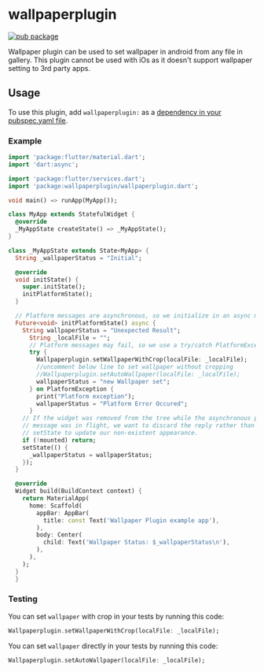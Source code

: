 # wallpaperplugin

[![pub package](https://img.shields.io/pub/v/wallpaperplugin.svg)](https://pub.dartlang.org/packages/wallpaperplugin)

Wallpaper plugin can be used to set wallpaper in android from any file in gallery.
This plugin cannot be used with iOs as it doesn't support wallpaper setting to 3rd party apps.

## Usage
To use this plugin, add `wallpaperplugin:` as a [dependency in your pubspec.yaml file](https://flutter.io/platform-plugins/).

### Example

``` dart
import 'package:flutter/material.dart';
import 'dart:async';

import 'package:flutter/services.dart';
import 'package:wallpaperplugin/wallpaperplugin.dart';

void main() => runApp(MyApp());

class MyApp extends StatefulWidget {
  @override
  _MyAppState createState() => _MyAppState();
}

class _MyAppState extends State<MyApp> {
  String _wallpaperStatus = "Initial";

  @override
  void initState() {
    super.initState();
    initPlatformState();
  }

  // Platform messages are asynchronous, so we initialize in an async method.
  Future<void> initPlatformState() async {
    String wallpaperStatus = "Unexpected Result";
      String _localFile = "";
      // Platform messages may fail, so we use a try/catch PlatformException.
      try {
        Wallpaperplugin.setWallpaperWithCrop(localFile: _localFile);
        //uncomment below line to set wallpaper without cropping
        //Wallpaperplugin.setAutoWallpaper(localFile: _localFile);
        wallpaperStatus = "new Wallpaper set";
      } on PlatformException {
        print("Platform exception");
        wallpaperStatus = "Platform Error Occured";
      }
    // If the widget was removed from the tree while the asynchronous platform
    // message was in flight, we want to discard the reply rather than calling
    // setState to update our non-existent appearance.
    if (!mounted) return;
    setState(() {
      _wallpaperStatus = wallpaperStatus;
    });
  }

  @override
  Widget build(BuildContext context) {
    return MaterialApp(
      home: Scaffold(
        appBar: AppBar(
          title: const Text('Wallpaper Plugin example app'),
        ),
        body: Center(
          child: Text('Wallpaper Status: $_wallpaperStatus\n'),
        ),
      ),
    );
  }
  }
```

### Testing

You can set `wallpaper` with crop in your tests by running this code:

```dart
Wallpaperplugin.setWallpaperWithCrop(localFile: _localFile);
```

You can set `wallpaper` directly in your tests by running this code:

```dart
Wallpaperplugin.setAutoWallpaper(localFile: _localFile);
```
